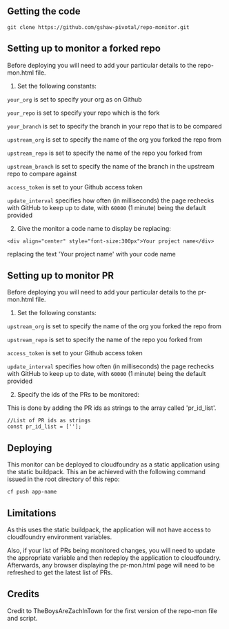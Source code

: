 ## Getting the code

`git clone https://github.com/gshaw-pivotal/repo-monitor.git`

## Setting up to monitor a forked repo

Before deploying you will need to add your particular details to the repo-mon.html file.

1. Set the following constants:

`your_org` is set to specify your org as on Github

`your_repo` is set to specify your repo which is the fork

`your_branch` is set to specify the branch in your repo that is to be compared

`upstream_org` is set to specify the name of the org you forked the repo from

`upstream_repo` is set to specify the name of the repo you forked from

`upstream_branch` is set to specify the name of the branch in the upstream repo to compare against

`access_token` is set to your Github access token

`update_interval` specifies how often (in milliseconds) the page rechecks with GitHub to keep up to date, with `60000` (1 minute) being the default provided

2. Give the monitor a code name to display be replacing:

`<div align="center" style="font-size:300px">Your project name</div>`

replacing the text 'Your project name' with your code name

## Setting up to monitor PR

Before deploying you will need to add your particular details to the pr-mon.html file.

1. Set the following constants:

`upstream_org` is set to specify the name of the org you forked the repo from

`upstream_repo` is set to specify the name of the repo you forked from

`access_token` is set to your Github access token

`update_interval` specifies how often (in milliseconds) the page rechecks with GitHub to keep up to date, with `60000` (1 minute) being the default provided

2. Specify the ids of the PRs to be monitored:

This is done by adding the PR ids as strings to the array called 'pr_id_list'.

```
//List of PR ids as strings
const pr_id_list = [''];
```

## Deploying

This monitor can be deployed to cloudfoundry as a static application using the static buildpack. This an be achieved with the following command issued in the root directory of this repo:

`cf push app-name`

## Limitations

As this uses the static buildpack, the application will not have access to cloudfoundry environment variables.

Also, if your list of PRs being monitored changes, you will need to update the appropriate variable and then redeploy the application to cloudfoundry. Afterwards, any browser displaying the pr-mon.html page will need to be refreshed to get the latest list of PRs.

## Credits

Credit to TheBoysAreZachInTown for the first version of the repo-mon file and script.
